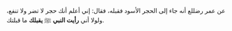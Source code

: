 عن عمر رضللع أنه جاء إلى الحجر الأسود فقبله، فقال: إني أعلم أنك حجر لا تضر ولا تنفع، ولولا أني **رأيت النبي** ﷺ **يقبلك** ما قبلتك.